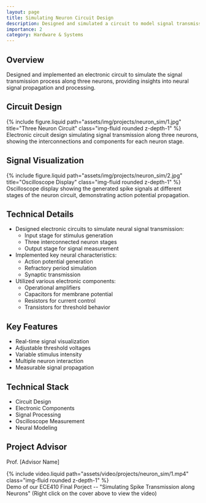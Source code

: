 ```yaml
---
layout: page
title: Simulating Neuron Circuit Design
description: Designed and simulated a circuit to model signal transmission along three neurons
importance: 2
category: Hardware & Systems
---
```


## Overview

Designed and implemented an electronic circuit to simulate the signal transmission process along three neurons, providing insights into neural signal propagation and processing.

## Circuit Design

<div class="row">
    <div class="col-sm mt-3 mt-md-0">
        {% include figure.liquid path="assets/img/projects/neuron_sim/1.jpg" title="Three Neuron Circuit" class="img-fluid rounded z-depth-1" %}
    </div>
</div>
<div class="caption">
    Electronic circuit design simulating signal transmission along three neurons, showing the interconnections and components for each neuron stage.
</div>

## Signal Visualization

<div class="row">
    <div class="col-sm mt-3 mt-md-0">
        {% include figure.liquid path="assets/img/projects/neuron_sim/2.jpg" title="Oscilloscope Display" class="img-fluid rounded z-depth-1" %}
    </div>
</div>
<div class="caption">
    Oscilloscope display showing the generated spike signals at different stages of the neuron circuit, demonstrating action potential propagation.
</div>

## Technical Details

- Designed electronic circuits to simulate neural signal transmission:
  - Input stage for stimulus generation
  - Three interconnected neuron stages
  - Output stage for signal measurement
- Implemented key neural characteristics:
  - Action potential generation
  - Refractory period simulation
  - Synaptic transmission
- Utilized various electronic components:
  - Operational amplifiers
  - Capacitors for membrane potential
  - Resistors for current control
  - Transistors for threshold behavior

## Key Features

- Real-time signal visualization
- Adjustable threshold voltages
- Variable stimulus intensity
- Multiple neuron interaction
- Measurable signal propagation

## Technical Stack

- Circuit Design
- Electronic Components
- Signal Processing
- Oscilloscope Measurement
- Neural Modeling

## Project Advisor
Prof. [Advisor Name] 

<div class="row">
    <div class="col-sm mt-3 mt-md-0">
        {% include video.liquid path="assets/video/projects/neuron_sim/1.mp4" 
                              class="img-fluid rounded z-depth-1" %}
    </div>
</div>
<div class="caption">
    Demo of our ECE410 Final Porject -- "Simulating Spike Transmission along Neurons" (Right click on the cover above to view the video)
</div> 